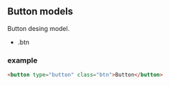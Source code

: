 ## Button models

Button desing model.

- .btn

### example

```html
<button type="button" class="btn">Button</button>
```
